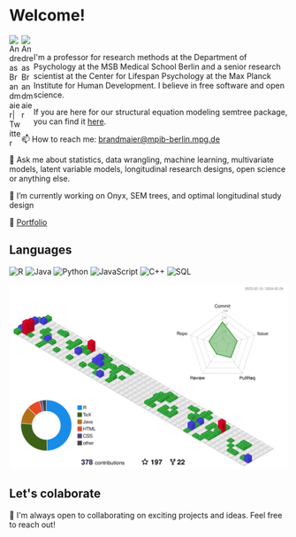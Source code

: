 # Welcome!

<canvas id="cnv"></canvas>

<a href="https://twitter.com/brandmaier">
<img align="left" alt="Andreas Brandmaier| Twitter" width="22px" src="https://cdn.jsdelivr.net/npm/simple-icons@v3/icons/twitter.svg" />
</a>
<a href="https://www.linkedin.com/in/andreas-brandmaier-a93a782a/">
<img align="left" alt="Andreas Brandmaier" width="22px" src="https://cdn.jsdelivr.net/npm/simple-icons@v3/icons/linkedin.svg" />
</a>

<p>&nbsp;</p>

I'm a professor for research methods at the Department of Psychology at the MSB Medical School Berlin and a senior research scientist at the Center for Lifespan Psychology at the Max Planck Institute for Human Development. I believe in free software and open science.

If you are here for our structural equation modeling semtree package, you can find it [here](https://github.com/brandmaier/semtree).

📫 How to reach me: brandmaier@mpib-berlin.mpg.de

💬 Ask me about statistics, data wrangling, machine learning, multivariate models, latent variable models, longitudinal research designs, open science or anything else.

🔭 I’m currently working on Onyx, SEM trees, and optimal longitudinal study design

📝 [Portfolio](https://www.brandmaier.de/)

## Languages

![R](https://img.shields.io/badge/-R-000?&logo=R)
![Java](https://img.shields.io/badge/-Java-000?&logo=Java&logoColor=007396)
![Python](https://img.shields.io/badge/-Python-000?&logo=Python)
![JavaScript](https://img.shields.io/badge/-JavaScript-000?&logo=JavaScript)
![C++](https://img.shields.io/badge/-C++-000?&logo=c%2b%2b&logoColor=00599C)
![SQL](https://img.shields.io/badge/-SQL-000?&logo=MySQL)

![](profile-3d-contrib/profile-gitblock.svg)

## Let's colaborate 

🚀 I'm always open to collaborating on exciting projects and ideas. Feel free to reach out!
